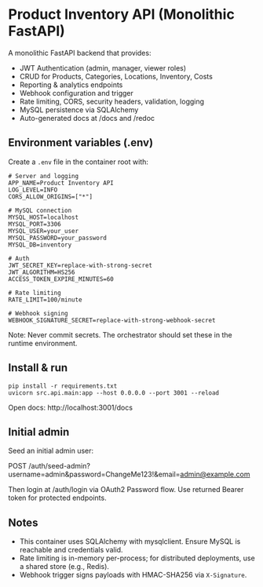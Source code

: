 # Product Inventory API (Monolithic FastAPI)

A monolithic FastAPI backend that provides:
- JWT Authentication (admin, manager, viewer roles)
- CRUD for Products, Categories, Locations, Inventory, Costs
- Reporting & analytics endpoints
- Webhook configuration and trigger
- Rate limiting, CORS, security headers, validation, logging
- MySQL persistence via SQLAlchemy
- Auto-generated docs at /docs and /redoc

## Environment variables (.env)
Create a `.env` file in the container root with:

```
# Server and logging
APP_NAME=Product Inventory API
LOG_LEVEL=INFO
CORS_ALLOW_ORIGINS=["*"]

# MySQL connection
MYSQL_HOST=localhost
MYSQL_PORT=3306
MYSQL_USER=your_user
MYSQL_PASSWORD=your_password
MYSQL_DB=inventory

# Auth
JWT_SECRET_KEY=replace-with-strong-secret
JWT_ALGORITHM=HS256
ACCESS_TOKEN_EXPIRE_MINUTES=60

# Rate limiting
RATE_LIMIT=100/minute

# Webhook signing
WEBHOOK_SIGNATURE_SECRET=replace-with-strong-webhook-secret
```

Note: Never commit secrets. The orchestrator should set these in the runtime environment.

## Install & run

```
pip install -r requirements.txt
uvicorn src.api.main:app --host 0.0.0.0 --port 3001 --reload
```

Open docs: http://localhost:3001/docs

## Initial admin
Seed an initial admin user:

POST /auth/seed-admin?username=admin&password=ChangeMe123!&email=admin@example.com

Then login at /auth/login via OAuth2 Password flow. Use returned Bearer token for protected endpoints.

## Notes
- This container uses SQLAlchemy with mysqlclient. Ensure MySQL is reachable and credentials valid.
- Rate limiting is in-memory per-process; for distributed deployments, use a shared store (e.g., Redis).
- Webhook trigger signs payloads with HMAC-SHA256 via `X-Signature`.
